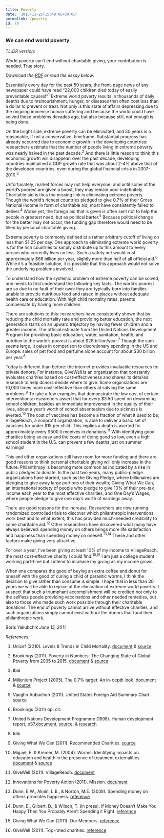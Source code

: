 ```yaml
---
title: Poverty
date: '2015-11-25T15:48:06+00:00'
permalink: /poverty
id: 70
---
```

### We can end world poverty

*TL;DR version:*

World poverty can’t end without charitable giving, your contribution is needed. True story.

*Download the [PDF](http://yboris.com/wp-content/uploads/2015/11/WeCanEndWorldPoverty.pdf) or read the essay below:*

Essentially every day for the past 50 years, the front-page news of any newspaper could have read “22,000 children died today of easily preventable causes!”<sup>1</sup> Extreme world poverty results in thousands of daily deaths due to malnourishment, hunger, or diseases that often cost less than a dollar to prevent or treat. Not only is this state of affairs depressing due to the ongoing immense human suffering and because the world could have solved these problems decades ago, but also because still, not enough is being done.

On the bright side, extreme poverty can be eliminated, and 30 years is a reasonable, if not a conservative, timeframe. Substantial progress has already occurred due to economic growth in the developing countries: researchers estimate that the number of people living in extreme poverty was nearly halved in the past decade.<sup>2</sup> And there is little reason to think this economic growth will disappear: over the past decade, developing countries maintained a GDP growth rate that was about 2-4% above that of the developed countries, even during the global financial crisis in 2007-2010.<sup>3</sup>

Unfortunately, market forces may not help everyone, and until some of the world’s poorest are given a boost, they may remain poor indefinitely. Charitable aid is thus the missing link in eliminating extreme poverty. Though the world’s richest countries pledged to give 0.7% of their Gross National Income in form of charitable aid, most have consistently failed to deliver.<sup>4</sup> Worse yet, the foreign aid that is given is often sent not to help the people in greatest need, but as political barter.<sup>5</sup> Because political change for the better may not occur, the funding gap therefore would need to be filled by personal charitable giving.

Extreme poverty is commonly defined at a rather arbitrary cutoff of living on less than $1.25 per day. One approach to eliminating extreme world poverty is for the rich countries to simply distribute up to this amount to every person who currently lives on less. Such a safety net would cost approximately $66 billion per year, slightly more than half of all official aid.<sup>6</sup> While it’s a feasible solution, it is possible that this approach would not solve the underlying problems involved.

To understand how the systemic problem of extreme poverty can be solved, one needs to first understand the following key facts. The world’s poorest are so due to no fault of their own: they are typically born into families unable to provide nutritious food and raised in places without adequate health care or education. With high child mortality rates, parents compensate by having more children.

There are solutions to this: researchers have consistently shown that by reducing the child mortality rate and providing better education, the next generation starts on an upward trajectory by having fewer children and a greater income. The official estimate from the United Nations Development Program for providing basic education, water, sanitation, health, and nutrition to the world’s poorest is about $28 billion/year.<sup>7 </sup>Though the sum seems large, it pales in comparison to discretionary spending in the US and Europe: sales of pet food and perfume alone account for about $30 billion per year.<sup>8</sup>

Today is different than before: the internet provides invaluable resources for private donors. For instance, GiveWell is an organization that constantly evaluates charities based on cost-effectiveness and shares its detailed research to help donors decide where to give. Some organizations are 10,000 times more cost-effective than others at solving the same problems.<sup>9</sup> To take a few examples that demonstrate the low cost of certain interventions: researchers assert that for every $3.50 spent on deworming school children, besides an immediate improvement in the quality of their lives, about a year’s worth of school absenteeism due to sickness is averted.<sup>10</sup> The cost of vaccines has become a fraction of what it used to be; VillageReach, a nonprofit organization, is able to deliver a basic set of vaccines for under $15 per child. This implies a death is averted for approximately every $500 it receives in donations.<sup>11</sup> With identifying good charities being so easy and the costs of doing good so low, even a high school student in the U.S. can prevent a few deaths just on summer earnings!

This and other organizations still have room for more funding and there are good reasons to think personal charitable giving will only increase in the future. Philanthropy is becoming more common as indicated by a rise in public pledges to donate. In the past two years, many public-pledge organizations have started, such as the Giving Pledge, where billionaires are pledging to give away large portions of their wealth; Giving What We Can, an international society of people who pledge to give 10% of their pre-tax income each year to the most effective charities; and One Day’s Wages, where people pledge to give one day’s worth of earnings away.

There are good reasons for the increase. Researchers are now running randomized controlled trials to discover which philanthropic interventions work best and to what extent; this has provided much-needed credibility to some charitable aid.<sup>12</sup> Other researchers have discovered what many have always believed: spending money on others brings more life satisfaction and happiness than spending money on oneself.<sup>13,14</sup> These and other factors make giving very attractive.

For over a year, I’ve been giving at least 10% of my income to VillageReach, the most cost-effective charity I could find.<sup>15,16</sup> I am just a college student working part-time but I intend to increase my giving as my income grows.

When one compares the good of buying an extra coffee and donut for oneself with the good of curing a child of parasitic worms, I think the decision to give rather than consume is simple. I hope that in less than 30 years we will be able to rejoice at the elimination of extreme world poverty. I suspect that such a triumphant accomplishment will be credited not only to the selfless people providing vaccinations and other needed remedies, but also to those who made such work possible through their charitable donations. The end of poverty cannot arrive without effective charities, and such organizations simply cannot exist without the donors that fund their philanthropic work.

Boris Yakubchik
*June 15, 2011*

*References:*

1. Unicef (2010). Levels &amp; Trends in Child Mortality. [document](http://www.unicef.org/media/files/UNICEF_Child_mortality_for_web_0831.pdf) &amp; [source](http://www.unicef.org/media/media_56045.html)

2. Brookings (2011). Poverty in Numbers: The Changing State of Global Poverty from 2005 to 2015. [document](http://www.brookings.edu/~/media/Files/rc/papers/2011/01_global_poverty_chandy/01_global_poverty_chandy.pdf) &amp; [source](http://www.brookings.edu/papers/2011/01_global_poverty_chandy.aspx)

3. Ibid

4. Millenium Project (2005). The 0.7% target: An in-depth look. [document](http://www.unmillenniumproject.org/press/action7_oecd05.htm) &amp; [source](http://www.unmillenniumproject.org/press/07.htm)

5. Vaughn Aubuchon (2011). United States Foreign Aid Summary Chart. [source](http://www.vaughns-1-pagers.com/politics/us-foreign-aid.htm)

6. Brookings (2011) op. cit.

7. United Nations Development Programme (1998). Human development report, p37.[document](http://hdr.undp.org/en/media/hdr_1998_en_chap1.pdf), [source](http://hdr.undp.org/en/reports/global/hdr1998/), &amp; [research](http://www.givingwhatwecan.org/the-problem/it-can-be-solved.php)

8. Idib

9. Giving What We Can (2011). Recommended Charities. [source](http://www.givingwhatwecan.org/resources/recommended-charities.php)

10. Miguel, E. &amp; Kremer, M. (2004). Worms: Identifying impacts on education and health in the presence of treatment externalities. [document](http://www.givewell.org/files/DWDA%202009/Interventions/Miguel%20and%20Kremer.pdf) &amp; [source](http://www.givewell.org/international/charities/Deworm-the-World)

11. GiveWell (2011). VillageReach. [document](http://www.givewell.org/international/top-charities/villagereach)

12. Innovations for Poverty Action (2011). Mission. [document](http://www.poverty-action.org/about/mission)

13. Dunn, E.W., Aknin, L.B., &amp; Norton, M.E. (2008). Spending money on others promotes happiness. [reference](http://www.sciencemag.org/content/319/5870/1687.abstract)

14. Dunn, E., Gilbert, D., &amp; Wilson, T. (in press). If Money Doesn’t Make You Happy Then You Probably Aren’t Spending it Right. [reference](http://dunn.psych.ubc.ca/curriculum-vitae/)

15. Giving What We Can (2011). Our Members. [reference](http://www.givingwhatwecan.org/about-us/our-members.php)

16. GiveWell (2011). Top-rated charities. [reference](http://www.givewell.org/charities/top-charities)
